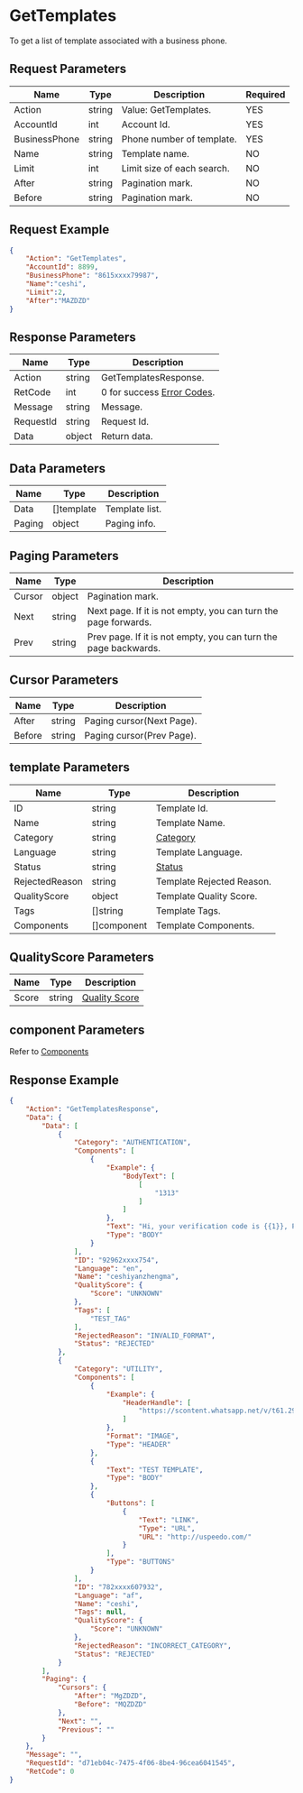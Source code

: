 # GetTemplates
To get a list of template associated with a business phone.  

## Request Parameters
| Name          | Type   | Description               | Required |
| ------------- | ------ | ------------------------- | -------- |
| Action        | string | Value: GetTemplates.              | YES      |
| AccountId     | int    | Account Id.                | YES      |
| BusinessPhone | string | Phone number of template.                | YES      |
| Name          | string | Template name.             | NO       |
| Limit         | int    | Limit size of each search. | NO       |
| After         | string | Pagination mark.             | NO       |
| Before        | string | Pagination mark.             | NO       |


## Request Example
```json
{
    "Action": "GetTemplates",
    "AccountId": 8899,
    "BusinessPhone": "8615xxxx79987",
    "Name":"ceshi",
    "Limit":2,
    "After":"MAZDZD"
}
```

## Response Parameters
| Name      | Type   | Description                                           |
| --------- | ------ | ----------------------------------------------------- |
| Action    | string | GetTemplatesResponse.                                  |
| RetCode   | int    | 0 for success [Error Codes](./999-Enum.md#error_code). |
| Message   | string | Message.                                               |
| RequestId | string | Request Id.                                            |
| Data      | object | Return data.                                           |

## Data Parameters
| Name   | Type       | Description   |
| ------ | ---------- | ------------- |
| Data   | []template | Template list. |
| Paging | object     | Paging info.   |

## Paging Parameters
| Name   | Type   | Description                                                   |
| ------ | ------ | ------------------------------------------------------------- |
| Cursor | object | Pagination mark.                                                 |
| Next   | string | Next page. If it is not empty, you can turn the page forwards. |
| Prev   | string | Prev page. If it is not empty, you can turn the page backwards. |

## Cursor Parameters
| Name   | Type   | Description              |
| ------ | ------ | ------------------------ |
| After  | string | Paging cursor(Next Page). |
| Before | string | Paging cursor(Prev Page). |

## template Parameters
| Name           | Type        | Description                                 |
| -------------- | ----------- | ------------------------------------------- |
| ID             | string      | Template Id.                                 |
| Name           | string      | Template Name.                               |
| Category       | string      | [Category](./999-Enum.md#template_category) |
| Language       | string      | Template Language.                           |
| Status         | string      | [Status](./999-Enum.md#template_status)     |
| RejectedReason | string      | Template Rejected Reason.                     |
| QualityScore   | object      | Template Quality Score.                       |
| Tags           | []string    | Template Tags.                               |
| Components     | []component | Template Components.                         |

## QualityScore Parameters
| Name  | Type   | Description                                           |
| ----- | ------ | ----------------------------------------------------- |
| Score | string | [Quality Score](./999-Enum.md#template_quality_score) |

## component Parameters
Refer to [Components](https://developers.facebook.com/docs/whatsapp/business-management-api/message-templates/components)


## Response Example
```json
{
    "Action": "GetTemplatesResponse",
    "Data": {
        "Data": [
            {
                "Category": "AUTHENTICATION",
                "Components": [
                    {
                        "Example": {
                            "BodyText": [
                                [
                                    "1313"
                                ]
                            ]
                        },
                        "Text": "Hi, your verification code is {{1}}, Please do not share the information with others",
                        "Type": "BODY"
                    }
                ],
                "ID": "92962xxxx754",
                "Language": "en",
                "Name": "ceshiyanzhengma",
                "QualityScore": {
                    "Score": "UNKNOWN"
                },
                "Tags": [
                    "TEST_TAG"
                ],
                "RejectedReason": "INVALID_FORMAT",
                "Status": "REJECTED"
            },
            {
                "Category": "UTILITY",
                "Components": [
                    {
                        "Example": {
                            "HeaderHandle": [
                                "https://scontent.whatsapp.net/v/t61.29466-34/339053090_782169319941265_6515992918508567612_n.png?ccb=1-7&_nc_sid=57045b&_nc_ohc=kqoiquC7lvYAX_nBRL_&_nc_ht=scontent.whatsapp.net&edm=AH51TzQEAAAA&oh=01_AdQ6WI1_lWevNio26xXchMxcIv8aeVoF1UD9cTVdXtkkuw&oe=646FF3F7"
                            ]
                        },
                        "Format": "IMAGE",
                        "Type": "HEADER"
                    },
                    {
                        "Text": "TEST TEMPLATE",
                        "Type": "BODY"
                    },
                    {
                        "Buttons": [
                            {
                                "Text": "LINK",
                                "Type": "URL",
                                "URL": "http://uspeedo.com/"
                            }
                        ],
                        "Type": "BUTTONS"
                    }
                ],
                "ID": "782xxxx607932",
                "Language": "af",
                "Name": "ceshi",
                "Tags": null,
                "QualityScore": {
                    "Score": "UNKNOWN"
                },
                "RejectedReason": "INCORRECT_CATEGORY",
                "Status": "REJECTED"
            }
        ],
        "Paging": {
            "Cursors": {
                "After": "MgZDZD",
                "Before": "MQZDZD"
            },
            "Next": "",
            "Previous": ""
        }
    },
    "Message": "",
    "RequestId": "d71eb04c-7475-4f06-8be4-96cea6041545",
    "RetCode": 0
}
```
